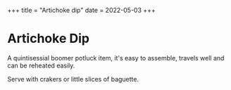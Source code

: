 +++
title = "Artichoke dip"
date = 2022-05-03
+++

# Artichoke Dip

A quintisessial boomer potluck item, it's easy to assemble, travels well and can be reheated easily.

Serve with crakers or little slices of baguette.
